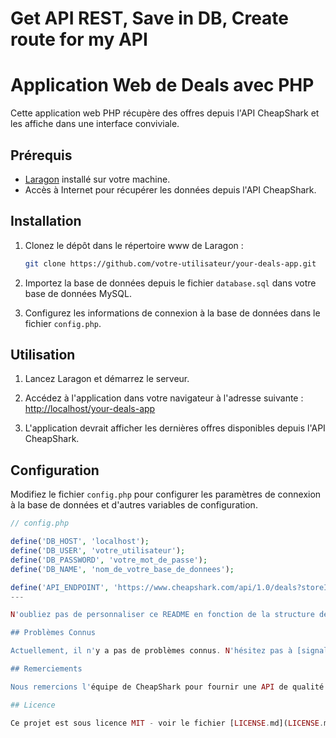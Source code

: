 # Get API REST, Save in DB, Create route for my API
# Application Web de Deals avec PHP

Cette application web PHP récupère des offres depuis l'API CheapShark et les affiche dans une interface conviviale.

## Prérequis

- [Laragon](https://laragon.org/) installé sur votre machine.
- Accès à Internet pour récupérer les données depuis l'API CheapShark.

## Installation

1. Clonez le dépôt dans le répertoire www de Laragon :

    ```bash
    git clone https://github.com/votre-utilisateur/your-deals-app.git
    ```

2. Importez la base de données depuis le fichier `database.sql` dans votre base de données MySQL.

3. Configurez les informations de connexion à la base de données dans le fichier `config.php`.

## Utilisation

1. Lancez Laragon et démarrez le serveur.

2. Accédez à l'application dans votre navigateur à l'adresse suivante : [http://localhost/your-deals-app](http://localhost/your-deals-app)

3. L'application devrait afficher les dernières offres disponibles depuis l'API CheapShark.

## Configuration

Modifiez le fichier `config.php` pour configurer les paramètres de connexion à la base de données et d'autres variables de configuration.

```php
// config.php

define('DB_HOST', 'localhost');
define('DB_USER', 'votre_utilisateur');
define('DB_PASSWORD', 'votre_mot_de_passe');
define('DB_NAME', 'nom_de_votre_base_de_donnees');

define('API_ENDPOINT', 'https://www.cheapshark.com/api/1.0/deals?storeID=1&upperPrice=15');
---

N'oubliez pas de personnaliser ce README en fonction de la structure de votre projet et des besoins spécifiques de votre application.

## Problèmes Connus

Actuellement, il n'y a pas de problèmes connus. N'hésitez pas à [signaler tout problème](https://github.com/votre-utilisateur/your-deals-app/issues).

## Remerciements

Nous remercions l'équipe de CheapShark pour fournir une API de qualité.

## Licence

Ce projet est sous licence MIT - voir le fichier [LICENSE.md](LICENSE.md) pour plus de détails.

